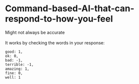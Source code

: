 # Command-based-AI-that-can-respond-to-how-you-feel
Might not always be accurate
<br><br>
It works by checking the words in your response:<br>
```
good: 1,
ok: 0,
bad: -1,
terrible: -1,
amazing: 1,
fine: 0,
well: 1
```
